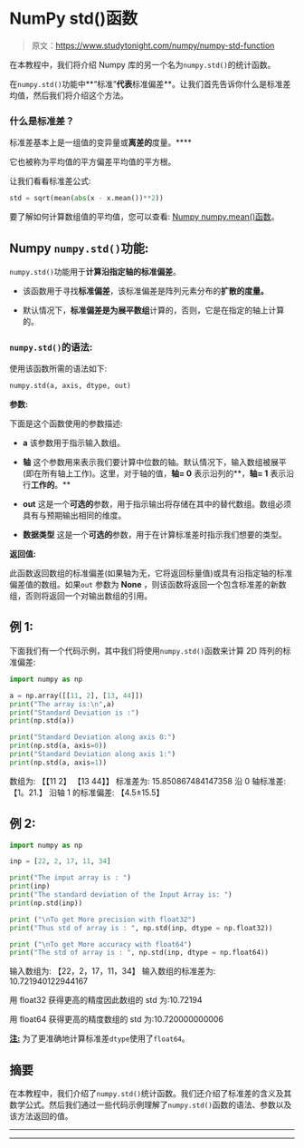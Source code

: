# NumPy std()函数

> 原文：<https://www.studytonight.com/numpy/numpy-std-function>

在本教程中，我们将介绍 Numpy 库的另一个名为`numpy.std()`的统计函数。

在`numpy.std()`功能中**“标准”**代表**标准偏差**。让我们首先告诉你什么是标准差均值，然后我们将介绍这个方法。

### 什么是标准差？

标准差基本上是一组值的变异量或**离差的**度量。****

它也被称为平均值的平方偏差平均值的平方根。

让我们看看标准差公式:

```py
std = sqrt(mean(abs(x - x.mean())**2))
```

要了解如何计算数组值的平均值，您可以查看: [Numpy numpy.mean()函数](http://www.studytonight.com/numpy/numpy-mean-method)。

## Numpy `numpy.std()`功能:

`numpy.std()`功能用于**计算沿指定轴的标准偏差**。

*   该函数用于寻找**标准偏差**，该标准偏差是阵列元素分布的**扩散的度量。**

*   默认情况下，**标准偏差是为展平数组**计算的，否则，它是在指定的轴上计算的。

### `numpy.std()`的语法:

使用该函数所需的语法如下:

```py
numpy.std(a, axis, dtype, out)
```

**参数:**

下面是这个函数使用的参数描述:

*   **a**
    该参数用于指示输入数组。

*   **轴**
    这个参数用来表示我们要计算中位数的轴。默认情况下，输入数组被展平(即在所有轴上工作)。这里，对于轴的值，**轴= 0** 表示沿列的**，**轴= 1** 表示沿行**工作的**。**

*   **out**
    这是一个**可选的**参数，用于指示输出将存储在其中的替代数组。数组必须具有与预期输出相同的维度。

*   **数据类型**
    这是一个**可选的**参数，用于在计算标准差时指示我们想要的类型。

**返回值:**

此函数返回数组的标准偏差(如果轴为无，它将返回标量值)或具有沿指定轴的标准偏差值的数组。如果`out` 参数为 **None** ，则该函数将返回一个包含标准差的新数组，否则将返回一个对输出数组的引用。

## 例 1:

下面我们有一个代码示例，其中我们将使用`numpy.std()`函数来计算 2D 阵列的标准偏差:

```py
import numpy as np 

a = np.array([[11, 2], [13, 44]])
print("The array is:\n",a)
print("Standard Deviation is :")
print(np.std(a))

print("Standard Deviation along axis 0:")
print(np.std(a, axis=0))
print("Standard Deviation along axis 1:")
print(np.std(a, axis=1)) 
```

数组为:
【【11 2】
【13 44】】
标准差为:
15.850867484147358
沿 0 轴标准差:
【1。21.】
沿轴 1 的标准偏差:
【4.5±15.5】

## 例 2:

```py
import numpy as np 

inp = [22, 2, 17, 11, 34] 

print("The input array is : ")
print(inp)
print("The standard deviation of the Input Array is: ")
print(np.std(inp)) 

print ("\nTo get More precision with float32") 
print("Thus std of array is : ", np.std(inp, dtype = np.float32)) 

print ("\nTo get More accuracy with float64") 
print("The std of array is : ", np.std(inp, dtype = np.float64)) 
```

输入数组为:
【22，2，17，11，34】
输入数组的标准差为:
10.721940122944167

用 float32
获得更高的精度因此数组的 std 为:10.72194

用 float64
获得更高的精度数组的 std 为:10.720000000006

**<u>注:</u>** 为了更准确地计算标准差`dtype`使用了`float64`。

## 摘要

在本教程中，我们介绍了`numpy.std()`统计函数。我们还介绍了标准差的含义及其数学公式。然后我们通过一些代码示例理解了`numpy.std()`函数的语法、参数以及该方法返回的值。

* * *

* * *